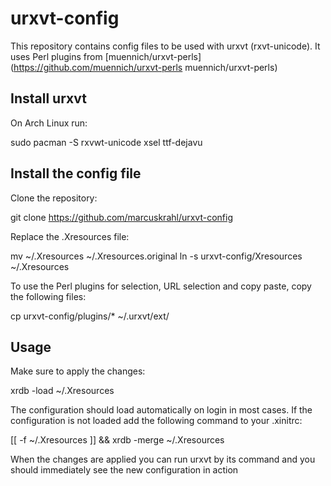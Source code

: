 # urxvt-config

This repository contains config files to be used with urxvt (rxvt-unicode). 
It uses Perl plugins from [muennich/urxvt-perls](https://github.com/muennich/urxvt-perls muennich/urxvt-perls)

## Install urxvt

On Arch Linux run:

  sudo pacman -S rxvwt-unicode xsel ttf-dejavu
  
## Install the config file

Clone the repository:
  
  git clone https://github.com/marcuskrahl/urxvt-config
  
Replace the .Xresources file:

  mv ~/.Xresources ~/.Xresources.original
  ln -s urxvt-config/Xresources ~/.Xresources
  
To use the Perl plugins for selection, URL selection and copy paste, copy the following files:

  cp urxvt-config/plugins/* ~/.urxvt/ext/
  
## Usage

Make sure to apply the changes:

  xrdb -load ~/.Xresources
  
The configuration should load automatically on login in most cases. If the configuration is not loaded add the following command to your .xinitrc:

  [[ -f ~/.Xresources ]] && xrdb -merge ~/.Xresources
  
When the changes are applied you can run urxvt by its command and you should immediately see the new configuration in action
